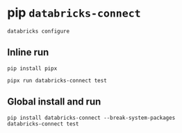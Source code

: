 # pip `databricks-connect`

```
databricks configure 
```
## Inline run
```shell
pip install pipx

pipx run databricks-connect test
```
## Global install and run
```
pip install databricks-connect --break-system-packages
databricks-connect test
```


